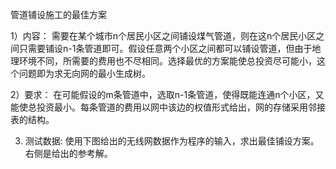 管道铺设施工的最佳方案

1）内容：
需要在某个城市n个居民小区之间铺设煤气管道，则在这n个居民小区之间只需要铺设n-1条管道即可。假设任意两个小区之间都可以铺设管道，但由于地理环境不同，所需要的费用也不尽相同。选择最优的方案能使总投资尽可能小，这个问题即为求无向网的最小生成树。

2）要求：
在可能假设的m条管道中，选取n-1条管道，使得既能连通n个小区，又能使总投资最小。每条管道的费用以网中该边的权值形式给出，网的存储采用邻接表的结构。

3) 测试数据:
使用下图给出的无线网数据作为程序的输入，求出最佳铺设方案。右侧是给出的参考解。
